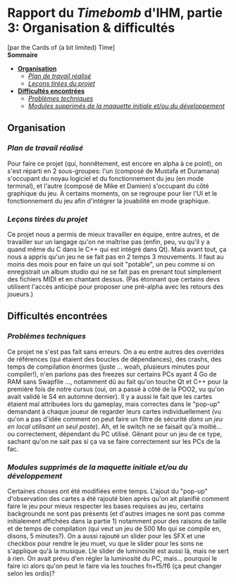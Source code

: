 # Rapport du *Timebomb* d'**IHM**, partie 3: **Organisation & difficultés** <!-- omit in toc -->

[par the Cards of (a bit limited) Time]\
**Sommaire**

- [**Organisation**](#organisation)
  - [*Plan de travail réalisé*](#plan-de-travail-réalisé)
  - [*Leçons tirées du projet*](#leçons-tirées-du-projet)
- [**Difficultés encontrées**](#difficultés-encontrées)
  - [*Problèmes techniques*](#problèmes-techniques)
  - [*Modules supprimés de la maquette initiale et/ou du développement*](#modules-supprimés-de-la-maquette-initiale-etou-du-développement)

## **Organisation**

### *Plan de travail réalisé*

Pour faire ce projet (qui, honnêtement, est encore en alpha à ce point), on s'est réparti en 2 sous-groupes: l'un (composé de Mustafa et Duramana) s'occupant du noyau logiciel et du fonctionnement du jeu (en mode terminal), et l'autre (composé de Mike et Damien) s'occupant du côté graphique du jeu. À certains moments, on se regroupe pour lier l'UI et le fonctionnement du jeu afin d'intégrer la jouabilité en mode graphique.

### *Leçons tirées du projet*

Ce projet nous a permis de mieux travailler en équipe, entre autres, et de travailler sur un langage qu'on ne maîtrise pas (enfin, peu, vu qu'il y a quand même du C dans le C++ qui est intégré dans Qt). Mais avant tout, ça nous a appris qu'un jeu ne se fait pas en 2 temps 3 mouvements. Il faut au moins des mois pour en faire un qui soit "potable", un peu comme si on enregistrait un album studio qui ne se fait pas en prenant tout simplement des fichiers MIDI et en chantant dessus. (Pas étonnant que certains devs utilisent l'accès anticipé pour proposer une pré-alpha avec les retours des joueurs.)

## **Difficultés encontrées**

### *Problèmes techniques*

Ce projet ne s'est pas fait sans erreurs. On a eu entre autres des overrides de références (qui étaient des boucles de dépendances), des crashs, des temps de compilation énormes (juste ... woah, plusieurs minutes pour compiler!), n'en parlons pas des freezes sur certains PCs ayant 4 Go de RAM sans Swapfile ..., notamment dû au fait qu'on touche Qt et C++ pour la première fois de notre cursus (oui, on a passé à côté de la POO2, vu qu'on avait validé le S4 en automne dernier). Il y a aussi le fait que les cartes étaient mal attribuées lors du gameplay, mais correctes dans le "pop-up" demandant à chaque joueur de regarder leurs cartes individuellement (vu qu'on a pas d'idée comment on peut faire un filtre de sécurité *dans un jeu en local utilisant un seul poste*). Ah, et le switch ne se faisait qu'à moitié... ou correctement, dépendant du PC utilisé. Gênant pour un jeu de ce type, sachant qu'on ne sait pas si ça va se faire correctement sur les PCs de la fac.

### *Modules supprimés de la maquette initiale et/ou du développement*

Certaines choses ont été modifiées entre temps. L'ajout du "pop-up" d'observation des cartes a été rajouté bien après qu'on ait planifié comment faire le jeu pour mieux respecter les bases requises au jeu, certains backgrounds ne sont pas présents (et d'autres images ne sont pas comme initialement affichées dans la partie 1) notamment pour des raisons de taille et de temps de compilation (qui veut un jeu de 500 Mo qui se compile en, disons, 5 minutes?). On a aussi rajouté un slider pour les SFX et une checkbox pour rendre le jeu muet, vu que le slider pour les sons ne s'applique qu'à la musique. Lle slider de luminosité est aussi là, mais ne sert à rien. On avait prévu d'en régler la luminosité du PC, mais... pourquoi le faire ici alors qu'on peut le faire via les touches fn+f5/f6 (ça peut changer selon les ordis)?
